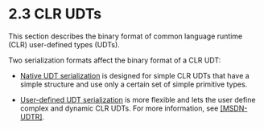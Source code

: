 <html dir="LTR" xmlns:mshelp="http://msdn.microsoft.com/mshelp" xmlns:ddue="http://ddue.schemas.microsoft.com/authoring/2003/5" xmlns:xlink="http://www.w3.org/1999/xlink" xmlns:tool="http://www.microsoft.com/tooltip">
    <head>
        <meta http-equiv="Content-Type" content="text/html; CHARSET=utf-8"></meta>
        <meta name="save" content="history"></meta>
        <title>2.3 CLR UDTs</title>
        <xml>
            <mshelp:toctitle title="2.3 CLR UDTs"></mshelp:toctitle>
            <mshelp:rltitle title="[MS-SSCLRT]: CLR UDTs"></mshelp:rltitle>
            <mshelp:keyword index="A" term="bbbe0a96-f870-450c-83a6-532e9fbb5b20"></mshelp:keyword>
            <mshelp:attr name="DCSext.ContentType" value="open specification"></mshelp:attr>
            <mshelp:attr name="AssetID" value="bbbe0a96-f870-450c-83a6-532e9fbb5b20"></mshelp:attr>
            <mshelp:attr name="TopicType" value="kbRef"></mshelp:attr>
            <mshelp:attr name="DCSext.Title" value="[MS-SSCLRT]: CLR UDTs" />
        </xml>
    </head>
    <body>
        <div id="header">
            <h1 class="heading">2.3 CLR UDTs</h1>
        </div>
        <div id="mainSection">
            <div id="mainBody">
                <div id="allHistory" class="saveHistory"></div>
                <div id="sectionSection0" class="section" name="collapseableSection">
                    

<p>This section describes the binary format of common language
runtime (CLR) user-defined types (UDTs).</p>

<p>Two serialization formats affect the binary format of a CLR
UDT:</p>

<ul><li><p><span><span> 
</span></span><a href="4954c31b-1ecb-4a2f-9286-3dde2dec14c4.md">Native UDT
serialization</a> is designed for simple CLR UDTs that have a simple structure
and use only a certain set of simple primitive types.</p>

</li><li><p><span><span> 
</span></span><a href="3020d4af-4815-4e08-b141-ae01772d6fef.md">User-defined
UDT serialization</a> is more flexible and lets the user define complex and
dynamic CLR UDTs. For more information, see <a href="https://go.microsoft.com/fwlink/?LinkId=187885">[MSDN-UDTR]</a>.</p>

</li></ul>
                </div>
            </div>
        </div>
    </body>
</html>
